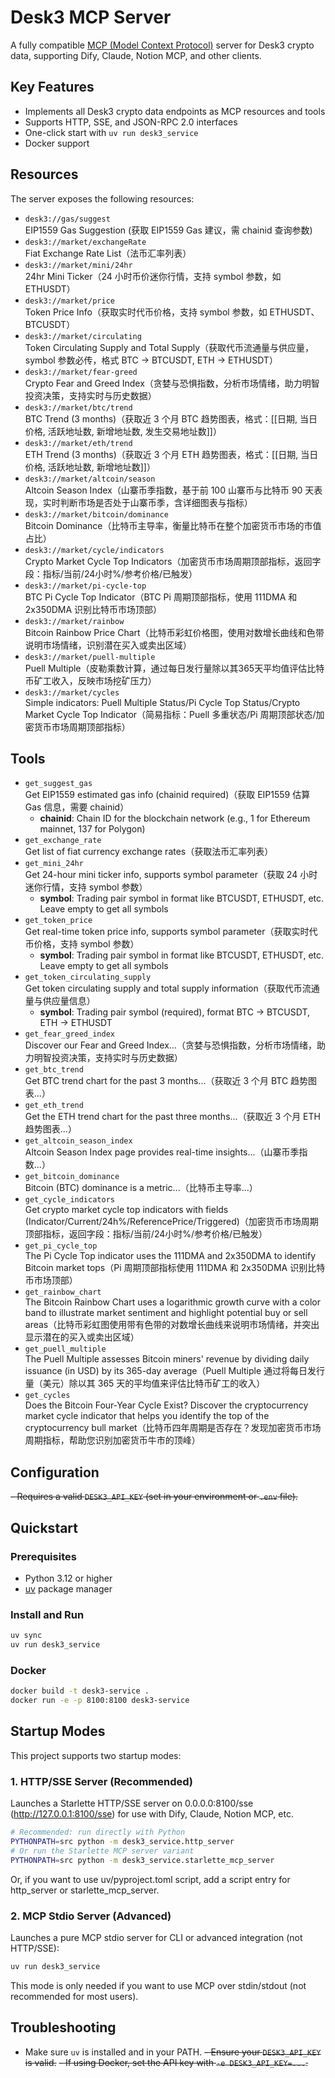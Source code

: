 # Desk3 MCP Server

A fully compatible [MCP (Model Context Protocol)](https://github.com/mcp-protocol/spec) server for Desk3 crypto data, supporting Dify, Claude, Notion MCP, and other clients.

## Key Features

- Implements all Desk3 crypto data endpoints as MCP resources and tools
- Supports HTTP, SSE, and JSON-RPC 2.0 interfaces
- One-click start with `uv run desk3_service`
- Docker support

## Resources

The server exposes the following resources:

- `desk3://gas/suggest`  
  EIP1559 Gas Suggestion (获取 EIP1559 Gas 建议，需 chainid 查询参数)
- `desk3://market/exchangeRate`  
  Fiat Exchange Rate List（法币汇率列表）
- `desk3://market/mini/24hr`  
  24hr Mini Ticker（24 小时币价迷你行情，支持 symbol 参数，如 ETHUSDT）
- `desk3://market/price`  
  Token Price Info（获取实时代币价格，支持 symbol 参数，如 ETHUSDT、BTCUSDT）
- `desk3://market/circulating`  
  Token Circulating Supply and Total Supply（获取代币流通量与供应量，symbol 参数必传，格式 BTC -> BTCUSDT, ETH -> ETHUSDT）
- `desk3://market/fear-greed`  
  Crypto Fear and Greed Index（贪婪与恐惧指数，分析市场情绪，助力明智投资决策，支持实时与历史数据）
- `desk3://market/btc/trend`  
  BTC Trend (3 months)（获取近 3 个月 BTC 趋势图表，格式：[[日期, 当日价格, 活跃地址数, 新增地址数, 发生交易地址数]]）
- `desk3://market/eth/trend`  
  ETH Trend (3 months)（获取近 3 个月 ETH 趋势图表，格式：[[日期, 当日价格, 活跃地址数, 新增地址数]]）
- `desk3://market/altcoin/season`  
  Altcoin Season Index（山寨币季指数，基于前 100 山寨币与比特币 90 天表现，实时判断市场是否处于山寨币季，含详细图表与指标）
- `desk3://market/bitcoin/dominance`  
  Bitcoin Dominance（比特币主导率，衡量比特币在整个加密货币市场的市值占比）
- `desk3://market/cycle/indicators`  
  Crypto Market Cycle Top Indicators（加密货币市场周期顶部指标，返回字段：指标/当前/24小时%/参考价格/已触发）
- `desk3://market/pi-cycle-top`  
  BTC Pi Cycle Top Indicator（BTC Pi 周期顶部指标，使用 111DMA 和 2x350DMA 识别比特币市场顶部）
- `desk3://market/rainbow`  
  Bitcoin Rainbow Price Chart（比特币彩虹价格图，使用对数增长曲线和色带说明市场情绪，识别潜在买入或卖出区域）
- `desk3://market/puell-multiple`  
  Puell Multiple（皮勒乘数计算，通过每日发行量除以其365天平均值评估比特币矿工收入，反映市场挖矿压力）
- `desk3://market/cycles`  
  Simple indicators: Puell Multiple Status/Pi Cycle Top Status/Crypto Market Cycle Top Indicator（简易指标：Puell 多重状态/Pi 周期顶部状态/加密货币市场周期顶部指标）

## Tools

- `get_suggest_gas`  
  Get EIP1559 estimated gas info (chainid required)（获取 EIP1559 估算 Gas 信息，需要 chainid）
  - **chainid**: Chain ID for the blockchain network (e.g., 1 for Ethereum mainnet, 137 for Polygon)
- `get_exchange_rate`  
  Get list of fiat currency exchange rates（获取法币汇率列表）
- `get_mini_24hr`  
  Get 24-hour mini ticker info, supports symbol parameter（获取 24 小时迷你行情，支持 symbol 参数）
  - **symbol**: Trading pair symbol in format like BTCUSDT, ETHUSDT, etc. Leave empty to get all symbols
- `get_token_price`  
  Get real-time token price info, supports symbol parameter（获取实时代币价格，支持 symbol 参数）
  - **symbol**: Trading pair symbol in format like BTCUSDT, ETHUSDT, etc. Leave empty to get all symbols
- `get_token_circulating_supply`  
  Get token circulating supply and total supply information（获取代币流通量与供应量信息）
  - **symbol**: Trading pair symbol (required), format BTC -> BTCUSDT, ETH -> ETHUSDT
- `get_fear_greed_index`  
  Discover our Fear and Greed Index...（贪婪与恐惧指数，分析市场情绪，助力明智投资决策，支持实时与历史数据）
- `get_btc_trend`  
  Get BTC trend chart for the past 3 months...（获取近 3 个月 BTC 趋势图表...）
- `get_eth_trend`  
  Get the ETH trend chart for the past three months...（获取近 3 个月 ETH 趋势图表...）
- `get_altcoin_season_index`  
  Altcoin Season Index page provides real-time insights...（山寨币季指数...）
- `get_bitcoin_dominance`  
  Bitcoin (BTC) dominance is a metric...（比特币主导率...）
- `get_cycle_indicators`  
  Get crypto market cycle top indicators with fields (Indicator/Current/24h%/ReferencePrice/Triggered)（加密货币市场周期顶部指标，返回字段：指标/当前/24小时%/参考价格/已触发）
- `get_pi_cycle_top`  
  The Pi Cycle Top indicator uses the 111DMA and 2x350DMA to identify Bitcoin market tops（Pi 周期顶部指标使用 111DMA 和 2x350DMA 识别比特币市场顶部）
- `get_rainbow_chart`  
  The Bitcoin Rainbow Chart uses a logarithmic growth curve with a color band to illustrate market sentiment and highlight potential buy or sell areas（比特币彩虹图使用带有色带的对数增长曲线来说明市场情绪，并突出显示潜在的买入或卖出区域）
- `get_puell_multiple`  
  The Puell Multiple assesses Bitcoin miners' revenue by dividing daily issuance (in USD) by its 365-day average（Puell Multiple 通过将每日发行量（美元）除以其 365 天的平均值来评估比特币矿工的收入）
- `get_cycles`  
  Does the Bitcoin Four-Year Cycle Exist? Discover the cryptocurrency market cycle indicator that helps you identify the top of the cryptocurrency bull market（比特币四年周期是否存在？发现加密货币市场周期指标，帮助您识别加密货币牛市的顶峰）

## Configuration

~~- Requires a valid `DESK3_API_KEY` (set in your environment or `.env` file).~~

## Quickstart

### Prerequisites

- Python 3.12 or higher
- [uv](https://docs.astral.sh/uv/getting-started/installation/) package manager

### Install and Run

```bash
uv sync
uv run desk3_service
```

### Docker

```bash
docker build -t desk3-service .
docker run -e -p 8100:8100 desk3-service
```

## Startup Modes

This project supports two startup modes:

### 1. HTTP/SSE Server (Recommended)

Launches a Starlette HTTP/SSE server on 0.0.0.0:8100/sse (http://127.0.0.1:8100/sse) for use with Dify, Claude, Notion MCP, etc.

```bash
# Recommended: run directly with Python
PYTHONPATH=src python -m desk3_service.http_server
# Or run the Starlette MCP server variant
PYTHONPATH=src python -m desk3_service.starlette_mcp_server
```

Or, if you want to use uv/pyproject.toml script, add a script entry for http_server or starlette_mcp_server.

### 2. MCP Stdio Server (Advanced)

Launches a pure MCP stdio server for CLI or advanced integration (not HTTP/SSE):

```bash
uv run desk3_service
```

This mode is only needed if you want to use MCP over stdin/stdout (not recommended for most users).

## Troubleshooting

- Make sure `uv` is installed and in your PATH.
~~- Ensure your `DESK3_API_KEY` is valid.~~
~~- If using Docker, set the API key with `-e DESK3_API_KEY=...`.~~


